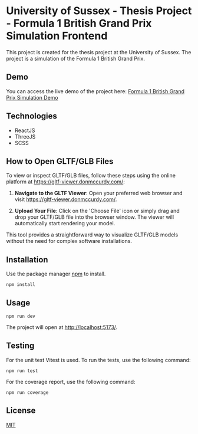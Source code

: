 # University of Sussex - Thesis Project - Formula 1 British Grand Prix Simulation Frontend

This project is created for the thesis project at the University of Sussex. The project is a simulation of the Formula 1 British Grand Prix.

## Demo

You can access the live demo of the project here: [Formula 1 British Grand Prix Simulation Demo](https://thesis.demrebicer.com)

## Technologies

- ReactJS
- ThreeJS
- SCSS

## How to Open GLTF/GLB Files

To view or inspect GLTF/GLB files, follow these steps using the online platform at https://gltf-viewer.donmccurdy.com/:

1. **Navigate to the GLTF Viewer**: Open your preferred web browser and visit https://gltf-viewer.donmccurdy.com/.

2. **Upload Your File**: Click on the 'Choose File' icon or simply drag and drop your GLTF/GLB file into the browser window. The viewer will automatically start rendering your model.

This tool provides a straightforward way to visualize GLTF/GLB models without the need for complex software installations.

## Installation

Use the package manager [npm](https://nodejs.org/en/download/) to install.

```node
npm install
```

## Usage

```node
npm run dev
```

The project will open at [http://localhost:5173/](http://localhost:5173/).

## Testing

For the unit test Vitest is used. To run the tests, use the following command:

```node
npm run test
```

For the coverage report, use the following command:

```node
npm run coverage
```

## License

[MIT](https://choosealicense.com/licenses/mit/)
